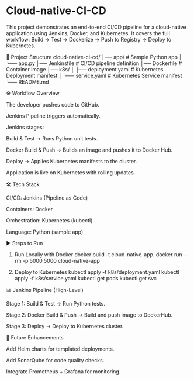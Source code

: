 # Cloud-native-CI-CD
This project demonstrates an end-to-end CI/CD pipeline for a cloud-native application using Jenkins, Docker, and Kubernetes.
It covers the full workflow: Build → Test → Dockerize → Push to Registry → Deploy to Kubernetes.

📂 Project Structure
cloud-native-ci-cd/
│── app/                 # Sample Python app
│   └── app.py
│── Jenkinsfile          # CI/CD pipeline definition
│── Dockerfile           # Container image
│── k8s/
│   ├── deployment.yaml  # Kubernetes Deployment manifest
│   └── service.yaml     # Kubernetes Service manifest
└── README.md

⚙️ Workflow Overview

The developer pushes code to GitHub.

Jenkins Pipeline triggers automatically.

Jenkins stages:

Build & Test → Runs Python unit tests.

Docker Build & Push → Builds an image and pushes it to Docker Hub.

Deploy → Applies Kubernetes manifests to the cluster.

Application is live on Kubernetes with rolling updates.

🛠️ Tech Stack

CI/CD: Jenkins (Pipeline as Code)

Containers: Docker

Orchestration: Kubernetes (kubectl)

Language: Python (sample app)

▶️ Steps to Run
1. Run Locally with Docker
docker build -t cloud-native-app.
docker run --rm -p 5000:5000 cloud-native-app

2. Deploy to Kubernetes
kubectl apply -f k8s/deployment.yaml
kubectl apply -f k8s/service.yaml
kubectl get pods
kubectl get svc

📊 Jenkins Pipeline (High-Level)

Stage 1: Build & Test → Run Python tests.

Stage 2: Docker Build & Push → Build and push image to DockerHub.

Stage 3: Deploy → Deploy to Kubernetes cluster.

🔮 Future Enhancements

Add Helm charts for templated deployments.

Add SonarQube for code quality checks.

Integrate Prometheus + Grafana for monitoring.
